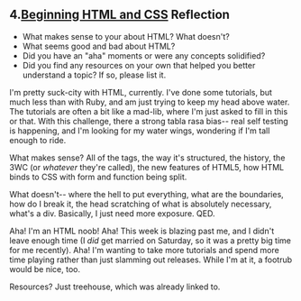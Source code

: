 ## 4.[Beginning HTML and CSS](4_beginning_HTML_CSS/readme.mc) Reflection

* What makes sense to your about HTML? What doesn't? 
* What seems good and bad about HTML?
* Did you have an "aha" moments or were any concepts solidified?
* Did you find any resources on your own that helped you better understand a topic? If so, please list it.

I'm pretty suck-city with HTML, currently. I've done some tutorials, but much less than with Ruby, and am just trying to keep my head above water. The tutorials are often a bit like a mad-lib, where I'm just asked to fill in this or that. 
With this challenge, there a strong tabla rasa bias-- real self testing is happening, and I'm looking for my water wings, wondering if I'm tall enough to ride.

What makes sense? All of the tags, the way it's structured, the history, the 3WC (or *whatever* they're called), the new features of HTML5, how HTML binds to CSS with form and function being split.

What doesn't-- where the hell to put everything, what are the boundaries, how do I break it, the head scratching of what is absolutely necessary, what's a div. Basically, I just need more exposure. QED.

Aha! I'm an HTML noob! Aha! This week is blazing past me, and I didn't leave enough time (I *did* get married on Saturday, so it was a pretty big time for me recently). Aha! I'm wanting to take more tutorials and spend more time playing rather than just slamming out releases. While I'm at it, a footrub would be nice, too.

Resources? Just treehouse, which was already linked to.